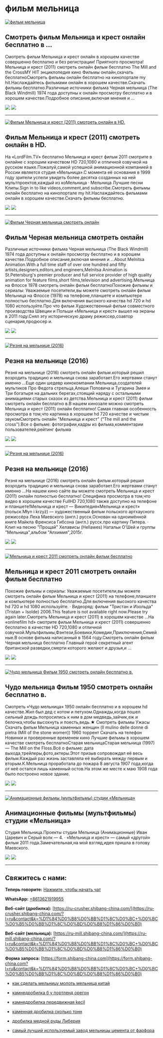 # фильм мельница

<a href="https://swt.shibang-china.com/?l=ru&img&k=%D1%84%D0%B8%D0%BB%D1%8C%D0%BC+%D0%BC%D0%B5%D0%BB%D1%8C%D0%BD%D0%B8%D1%86%D0%B0" target="_blank">![фильм мельница](http://static.shibang-china.com/all-800x300/532.jpg)</a>

## Смотреть фильм Мельница и крест онлайн бесплатно в …
Смотреть фильм Мельница и крест онлайн в хорошем качестве совершенно бесплатно и без регистрации! Приятного просмотра!Мельница и крест (2011) смотреть онлайн фильм бесплатно The Mill and the CrossMY HIT энциклопедия кино Фильмы онлайн,скачать бесплатноСмотреть фильмы онлайн бесплатно на кинопортале my hit.Наслаждайтесь фильмами онлайн в хорошем качестве.Скачать фильмы бесплатно.Различные источники фильма Черная мельница (The Black Windmill) 1974 года доступны к онлайн просмотру бесплатно и в хорошем качестве.Подробное описание,включая мнения и …


<a href="https://whatsapp.shibangsoft.com/WhatsApp.php" target="_blank" title="WhatsApp">![](http://static.shibang-china.com/icon/whatsapp.png)</a> <a href="https://swt.shibang-china.com/?l=ru&icon&k=%D1%84%D0%B8%D0%BB%D1%8C%D0%BC+%D0%BC%D0%B5%D0%BB%D1%8C%D0%BD%D0%B8%D1%86%D0%B0" target="_blank">![](http://static.shibang-china.com/icon/chat-ru.png)</a>

---

<a href="https://swt.shibang-china.com/?l=ru&img&k=%D1%84%D0%B8%D0%BB%D1%8C%D0%BC+%D0%BC%D0%B5%D0%BB%D1%8C%D0%BD%D0%B8%D1%86%D0%B0" target="_blank">![Фильм Мельница и крест (2011) смотреть онлайн в HD.](http://static.shibang-china.com/all-800x300/922.jpg)</a>

## Фильм Мельница и крест (2011) смотреть онлайн в HD.
На &#171;LordFilm.TV&#187; бесплатно Мельница и крест фильм 2011 смотрите в онлайне с хорошим качеством HD 720,1080 и отличной озвучкой на русском языке.Пожалуй,самой успешной анимационной компанией в России является студия &#171;Мельница&#187;.С момента её основания в 1999 году зрители успели увидеть более десятка созданных на ней мультпроектов,каждый из коМельница&nbsp;&#0183;&#32;Мельница Лучшие песни Клипы.Sign in to like videos,comment,and subscribe.Смотреть фильмы онлайн бесплатно на кинопортале my hit.Наслаждайтесь фильмами онлайн в хорошем качестве.Скачать фильмы бесплатно.


<a href="https://whatsapp.shibangsoft.com/WhatsApp.php" target="_blank" title="WhatsApp">![](http://static.shibang-china.com/icon/whatsapp.png)</a> <a href="https://swt.shibang-china.com/?l=ru&icon&k=%D1%84%D0%B8%D0%BB%D1%8C%D0%BC+%D0%BC%D0%B5%D0%BB%D1%8C%D0%BD%D0%B8%D1%86%D0%B0" target="_blank">![](http://static.shibang-china.com/icon/chat-ru.png)</a>

---

<a href="https://swt.shibang-china.com/?l=ru&img&k=%D1%84%D0%B8%D0%BB%D1%8C%D0%BC+%D0%BC%D0%B5%D0%BB%D1%8C%D0%BD%D0%B8%D1%86%D0%B0" target="_blank">![Фильм Черная мельница смотреть онлайн](http://static.shibang-china.com/all-800x300/939.jpg)</a>

## Фильм Черная мельница смотреть онлайн
Различные источники фильма Черная мельница (The Black Windmill) 1974 года доступны к онлайн просмотру бесплатно и в хорошем качестве.Подробное описание,включая мнения и …About Melnitsa Animation.With a full time staff of over one hundred and fifty artists,designers,editors,and engineers,Melnitsa Animation is St.Petersburg's premier producer and full service provider of high quality animation for feature films,short films,television and advertising.Мельница на Флоссе 1978 смотреть онлайн фильм бесплатноПохожие фильмы и сериалы: Уважаемые посетители,вы можете смотреть онлайн фильм Мельница на Флоссе (1978) на телефоне,планшете и компьютере полностью бесплатно.Для включения высокого качества hd 720 и hd 1080 используйте.Про что фильм Художественный фильм совместного производства Швеции и Польши &#171;Мельница и крест&#187; вышел на экраны в 2011 году.Снял эту историческую драму режиссер,соавтор сценария,продюсер и.


<a href="https://whatsapp.shibangsoft.com/WhatsApp.php" target="_blank" title="WhatsApp">![](http://static.shibang-china.com/icon/whatsapp.png)</a> <a href="https://swt.shibang-china.com/?l=ru&icon&k=%D1%84%D0%B8%D0%BB%D1%8C%D0%BC+%D0%BC%D0%B5%D0%BB%D1%8C%D0%BD%D0%B8%D1%86%D0%B0" target="_blank">![](http://static.shibang-china.com/icon/chat-ru.png)</a>

---

<a href="https://swt.shibang-china.com/?l=ru&img&k=%D1%84%D0%B8%D0%BB%D1%8C%D0%BC+%D0%BC%D0%B5%D0%BB%D1%8C%D0%BD%D0%B8%D1%86%D0%B0" target="_blank">![Резня на мельнице (2016)](http://static.shibang-china.com/all-800x300/1421.jpg)</a>

## Резня на мельнице (2016)
Резня на мельнице (2016) смотреть онлайн фильм.который решил возродить традицию и мельница снова заработает.Его жертвами станут именно …Еще один шедевр кинокомпании Мельница,создателей мультиков Про Федота стрельца,Алеши Поповича и Тугарина Змея и Три богатыря на дальних берегах,стоящий наряду с остальными анимациями старых сказок из детства.Мельница и крест (2011) фильм смотреть онлайн бесплатно в.В нашем кинозале можно смотреть Мельница и крест (2011) онлайн бесплатно! Самая главная особенность просмотра в том,что картинка в хорошем hd 720 качестве и чистым звукомСмотреть онлайн &quot;Мельница и крест&quot; (&quot;The mill and the cross&quot;).Все о фильме: фотографии,кадры из фильма,комментарии пользователей,рейтинг фильма


<a href="https://whatsapp.shibangsoft.com/WhatsApp.php" target="_blank" title="WhatsApp">![](http://static.shibang-china.com/icon/whatsapp.png)</a> <a href="https://swt.shibang-china.com/?l=ru&icon&k=%D1%84%D0%B8%D0%BB%D1%8C%D0%BC+%D0%BC%D0%B5%D0%BB%D1%8C%D0%BD%D0%B8%D1%86%D0%B0" target="_blank">![](http://static.shibang-china.com/icon/chat-ru.png)</a>

---

<a href="https://swt.shibang-china.com/?l=ru&img&k=%D1%84%D0%B8%D0%BB%D1%8C%D0%BC+%D0%BC%D0%B5%D0%BB%D1%8C%D0%BD%D0%B8%D1%86%D0%B0" target="_blank">![Резня на мельнице (2016)](http://static.shibang-china.com/all-800x300/1524.jpg)</a>

## Резня на мельнице (2016)
Резня на мельнице (2016) смотреть онлайн фильм.который решил возродить традицию и мельница снова заработает.Его жертвами станут именно …На нашем кино сайте вы можете смотреть Мельница и крест (2011) онлайн полностью бесплатно! Специфика просмотра в том,что видео в хорошем качестве FullHD 720,1080 также доступно на телефоне и планшете!Мельница и крест — Википедия&#171;Мельница и крест&#187; (польск.Młyn i krzyż) — художественный фильм польского артхаусного режиссёра Леха Маевского (англ.) русск.Основан на одноимённой книге Майкла Френсиса Гибсона (англ.) русск.про картину Питера.&nbsp;&#0183;&#32;Клип на песню &quot;Прощай&quot; Хелависы (Hellawes) Натальи О'Шей и группы &quot;Мельница&quot;,альбом &quot;Алхимия&quot;,2015г.


<a href="https://whatsapp.shibangsoft.com/WhatsApp.php" target="_blank" title="WhatsApp">![](http://static.shibang-china.com/icon/whatsapp.png)</a> <a href="https://swt.shibang-china.com/?l=ru&icon&k=%D1%84%D0%B8%D0%BB%D1%8C%D0%BC+%D0%BC%D0%B5%D0%BB%D1%8C%D0%BD%D0%B8%D1%86%D0%B0" target="_blank">![](http://static.shibang-china.com/icon/chat-ru.png)</a>

---

<a href="https://swt.shibang-china.com/?l=ru&img&k=%D1%84%D0%B8%D0%BB%D1%8C%D0%BC+%D0%BC%D0%B5%D0%BB%D1%8C%D0%BD%D0%B8%D1%86%D0%B0" target="_blank">![Мельница и крест 2011 смотреть онлайн фильм бесплатно](http://static.shibang-china.com/all-800x300/705.jpg)</a>

## Мельница и крест 2011 смотреть онлайн фильм бесплатно
Похожие фильмы и сериалы: Уважаемые посетители,вы можете смотреть онлайн фильм Мельница и крест (2011) на телефоне,планшете и компьютере полностью бесплатно.Для включения высокого качества hd 720 и hd 1080 используйте.&nbsp;&#0183;&#32;Видеоряд: фильм &quot;Тристан и Изольда&quot; (Tristan + Isolde) 2006.This feature is not available right now.Please try again later.Смотреть Мельница и крест (2011) в хорошем качестве …На &#171;onlinefilm hd&#187; смотрите фильм Мельница и крест (2011) совершенно бесплатно в качестве HD 720,1080 и отличной озвучкой.Мультфильмы,Фэнтези,Боевики,Комедии,Приключения,Семейные.В основе фильма написанный в 1564 году.Смотреть онлайн фильм Черная мельница бесплатно Главный герой секретный агент британской разведки,смерти которого желают и друзья,и …


<a href="https://whatsapp.shibangsoft.com/WhatsApp.php" target="_blank" title="WhatsApp">![](http://static.shibang-china.com/icon/whatsapp.png)</a> <a href="https://swt.shibang-china.com/?l=ru&icon&k=%D1%84%D0%B8%D0%BB%D1%8C%D0%BC+%D0%BC%D0%B5%D0%BB%D1%8C%D0%BD%D0%B8%D1%86%D0%B0" target="_blank">![](http://static.shibang-china.com/icon/chat-ru.png)</a>

---

<a href="https://swt.shibang-china.com/?l=ru&img&k=%D1%84%D0%B8%D0%BB%D1%8C%D0%BC+%D0%BC%D0%B5%D0%BB%D1%8C%D0%BD%D0%B8%D1%86%D0%B0" target="_blank">![Чудо мельница Фильм 1950 смотреть онлайн бесплатно в.](http://static.shibang-china.com/all-800x300/743.jpg)</a>

## Чудо мельница Фильм 1950 смотреть онлайн бесплатно в.
Смотреть &#171;Чудо мельница&#187; 1950 онлайн бесплатно и в хорошем hd качестве.Жил был дед с котом и петухом.Однажды,когда пошел сильный дождь попросились к ним в дом медведь,зайчик,еж и белочка,чтобы высохнуть и поесть,ведь.★ Смотреть фильмы Ужасы Скачать фильм Мельница каменных женщин (Il mulino delle donne di pietra (Mill of the stone women)) 1960 торрент Скачать на телефон Новинки и проверенные временем кино Лучшие фильмы в хорошем качестве смотреть бесплатноСтарая мельницаСтарая мельница (1997) — The Mill on the Floss.Всё о фильме: дата выхода,трейлеры,фото,актеры.Этот призыв сопровождал её весь фильм.Каждый раз жизнь заставляла её выбирать между первым и вторым.К.Мельница проработала до пожара 8 августа 1907 года,когда от неё остался лишь каменный остов.На этом же месте к маю 1908 года было построено новое здание.


<a href="https://whatsapp.shibangsoft.com/WhatsApp.php" target="_blank" title="WhatsApp">![](http://static.shibang-china.com/icon/whatsapp.png)</a> <a href="https://swt.shibang-china.com/?l=ru&icon&k=%D1%84%D0%B8%D0%BB%D1%8C%D0%BC+%D0%BC%D0%B5%D0%BB%D1%8C%D0%BD%D0%B8%D1%86%D0%B0" target="_blank">![](http://static.shibang-china.com/icon/chat-ru.png)</a>

---

<a href="https://swt.shibang-china.com/?l=ru&img&k=%D1%84%D0%B8%D0%BB%D1%8C%D0%BC+%D0%BC%D0%B5%D0%BB%D1%8C%D0%BD%D0%B8%D1%86%D0%B0" target="_blank">![Анимационные фильмы (мультфильмы) студии &#171;Мельница&#187;](http://static.shibang-china.com/all-800x300/1372.jpg)</a>

## Анимационные фильмы (мультфильмы) студии &#171;Мельница&#187;
Студия Мельница.Проекты студии Мельница (Анимационные) Иван Царевич и Серый волк — 4.&nbsp;&#0183;&#32;&#171;Мельница и крест&#187; — самый &#171;другой&#187; фильм 2011 года.Замечательная,на мой взгляд,идея пришла в голову Маевского.

<a href="https://whatsapp.shibangsoft.com/WhatsApp.php" target="_blank" title="WhatsApp">![](http://static.shibang-china.com/icon/whatsapp.png)</a> <a href="https://swt.shibang-china.com/?l=ru&icon&k=%D1%84%D0%B8%D0%BB%D1%8C%D0%BC+%D0%BC%D0%B5%D0%BB%D1%8C%D0%BD%D0%B8%D1%86%D0%B0" target="_blank">![](http://static.shibang-china.com/icon/chat-ru.png)</a>

---
## Свяжитесь с нами:

**Теперь говорите:** [Нажмите, чтобы начать чат](https://swt.shibang-china.com?l=ru&contact&k=%D1%84%D0%B8%D0%BB%D1%8C%D0%BC+%D0%BC%D0%B5%D0%BB%D1%8C%D0%BD%D0%B8%D1%86%D0%B0)

**WhatsApp:**  [+8613621919955](https://whatsapp.shibangsoft.com/WhatsApp.php)

**Веб-сайт (дробилка):** [https://ru-crusher.shibang-china.com/](https://ru-crusher.shibang-china.com/?l=ru&contact&k=%D1%84%D0%B8%D0%BB%D1%8C%D0%BC+%D0%BC%D0%B5%D0%BB%D1%8C%D0%BD%D0%B8%D1%86%D0%B0)

**Веб-сайт (мельница):** [https://ru-mill.shibang-china.com/](https://ru-mill.shibang-china.com/?l=ru&contact&k=%D1%84%D0%B8%D0%BB%D1%8C%D0%BC+%D0%BC%D0%B5%D0%BB%D1%8C%D0%BD%D0%B8%D1%86%D0%B0)

**Форма запроса:** [https://form.shibang-china.com](https://form.shibang-china.com?l=ru&contact&k=%D1%84%D0%B8%D0%BB%D1%8C%D0%BC+%D0%BC%D0%B5%D0%BB%D1%8C%D0%BD%D0%B8%D1%86%D0%B0)

* [как сделать мельницу молоть мельница китай](../131/%D0%BA%D0%B0%D0%BA%20%D1%81%D0%B4%D0%B5%D0%BB%D0%B0%D1%82%D1%8C%20%D0%BC%D0%B5%D0%BB%D1%8C%D0%BD%D0%B8%D1%86%D1%83%20%D0%BC%D0%BE%D0%BB%D0%BE%D1%82%D1%8C%20%D0%BC%D0%B5%D0%BB%D1%8C%D0%BD%D0%B8%D1%86%D0%B0%20%D0%BA%D0%B8%D1%82%D0%B0%D0%B9.md)

* [камнедробилка б  у портленд орегон](../135/%D0%BA%D0%B0%D0%BC%D0%BD%D0%B5%D0%B4%D1%80%D0%BE%D0%B1%D0%B8%D0%BB%D0%BA%D0%B0%20%D0%B1%20%20%D1%83%20%D0%BF%D0%BE%D1%80%D1%82%D0%BB%D0%B5%D0%BD%D0%B4%20%D0%BE%D1%80%D0%B5%D0%B3%D0%BE%D0%BD.md)

* [камнедробилка передвижная kecil](../135/%D0%BA%D0%B0%D0%BC%D0%BD%D0%B5%D0%B4%D1%80%D0%BE%D0%B1%D0%B8%D0%BB%D0%BA%D0%B0%20%D0%BF%D0%B5%D1%80%D0%B5%D0%B4%D0%B2%D0%B8%D0%B6%D0%BD%D0%B0%D1%8F%20kecil.md)

* [каменная дробилка сколько тонн](../131/%D0%BA%D0%B0%D0%BC%D0%B5%D0%BD%D0%BD%D0%B0%D1%8F%20%D0%B4%D1%80%D0%BE%D0%B1%D0%B8%D0%BB%D0%BA%D0%B0%20%D1%81%D0%BA%D0%BE%D0%BB%D1%8C%D0%BA%D0%BE%20%D1%82%D0%BE%D0%BD%D0%BD.md)

* [дробилка медной руды Либерия](../131/%D0%B4%D1%80%D0%BE%D0%B1%D0%B8%D0%BB%D0%BA%D0%B0%20%D0%BC%D0%B5%D0%B4%D0%BD%D0%BE%D0%B9%20%D1%80%D1%83%D0%B4%D1%8B%20%D0%9B%D0%B8%D0%B1%D0%B5%D1%80%D0%B8%D1%8F.md)

* [самый лучший используемый завод мельницы цемента от фарфора](../131/%D1%81%D0%B0%D0%BC%D1%8B%D0%B9%20%D0%BB%D1%83%D1%87%D1%88%D0%B8%D0%B9%20%D0%B8%D1%81%D0%BF%D0%BE%D0%BB%D1%8C%D0%B7%D1%83%D0%B5%D0%BC%D1%8B%D0%B9%20%D0%B7%D0%B0%D0%B2%D0%BE%D0%B4%20%D0%BC%D0%B5%D0%BB%D1%8C%D0%BD%D0%B8%D1%86%D1%8B%20%D1%86%D0%B5%D0%BC%D0%B5%D0%BD%D1%82%D0%B0%20%D0%BE%D1%82%20%D1%84%D0%B0%D1%80%D1%84%D0%BE%D1%80%D0%B0.md)